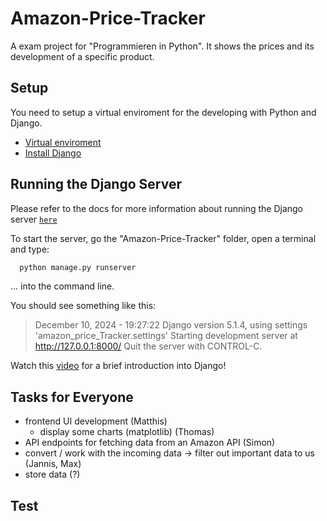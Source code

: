 # Amazon-Price-Tracker
A exam project for "Programmieren in Python". It shows the prices and its development of a specific product.

## Setup

You need to setup a virtual enviroment for the developing with Python and Django.

- [Virtual enviroment](https://docs.python.org/3/tutorial/venv.html)
- [Install Django](https://docs.djangoproject.com/en/5.1/topics/install/)

## Running the Django Server

Please refer to the docs for more information about running the Django server [`here`](https://docs.djangoproject.com/en/5.1/intro/tutorial01/)

To start the server, go the "Amazon-Price-Tracker" folder, open a terminal and type:
```bash
  python manage.py runserver
```
... into the command line.

You should see something like this: 

> December 10, 2024 - 19:27:22
> Django version 5.1.4, using settings 'amazon_price_Tracker.settings'
> Starting development server at http://127.0.0.1:8000/
> Quit the server with CONTROL-C. 

Watch this [video](https://www.youtube.com/watch?v=nGIg40xs9e4) for a brief introduction into Django!

## Tasks for Everyone

- frontend UI development (Matthis)
  - display some charts (matplotlib) (Thomas)
- API endpoints for fetching data from an Amazon API (Simon)
- convert / work with the incoming data -> filter out important data to us (Jannis, Max)
- store data (?)
## Test